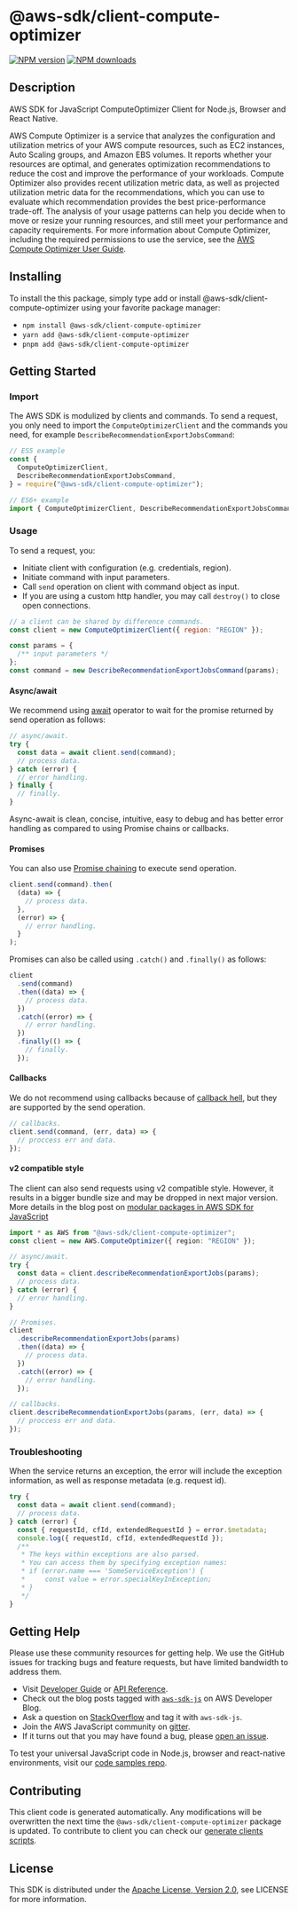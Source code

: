 # @aws-sdk/client-compute-optimizer

[![NPM version](https://img.shields.io/npm/v/@aws-sdk/client-compute-optimizer/latest.svg)](https://www.npmjs.com/package/@aws-sdk/client-compute-optimizer)
[![NPM downloads](https://img.shields.io/npm/dm/@aws-sdk/client-compute-optimizer.svg)](https://www.npmjs.com/package/@aws-sdk/client-compute-optimizer)

## Description

AWS SDK for JavaScript ComputeOptimizer Client for Node.js, Browser and React Native.

<p>AWS Compute Optimizer is a service that analyzes the configuration and utilization metrics of your
AWS compute resources, such as EC2 instances, Auto Scaling groups, and Amazon EBS volumes. It
reports whether your resources are optimal, and generates optimization recommendations
to reduce the cost and improve the performance of your workloads. Compute Optimizer also provides
recent utilization metric data, as well as projected utilization metric data for the
recommendations, which you can use to evaluate which recommendation provides the best
price-performance trade-off. The analysis of your usage patterns can help you decide
when to move or resize your running resources, and still meet your performance and
capacity requirements. For more information about Compute Optimizer, including the required
permissions to use the service, see the <a href="https://docs.aws.amazon.com/compute-optimizer/latest/ug/">AWS Compute Optimizer User Guide</a>.</p>

## Installing

To install the this package, simply type add or install @aws-sdk/client-compute-optimizer
using your favorite package manager:

- `npm install @aws-sdk/client-compute-optimizer`
- `yarn add @aws-sdk/client-compute-optimizer`
- `pnpm add @aws-sdk/client-compute-optimizer`

## Getting Started

### Import

The AWS SDK is modulized by clients and commands.
To send a request, you only need to import the `ComputeOptimizerClient` and
the commands you need, for example `DescribeRecommendationExportJobsCommand`:

```js
// ES5 example
const {
  ComputeOptimizerClient,
  DescribeRecommendationExportJobsCommand,
} = require("@aws-sdk/client-compute-optimizer");
```

```ts
// ES6+ example
import { ComputeOptimizerClient, DescribeRecommendationExportJobsCommand } from "@aws-sdk/client-compute-optimizer";
```

### Usage

To send a request, you:

- Initiate client with configuration (e.g. credentials, region).
- Initiate command with input parameters.
- Call `send` operation on client with command object as input.
- If you are using a custom http handler, you may call `destroy()` to close open connections.

```js
// a client can be shared by difference commands.
const client = new ComputeOptimizerClient({ region: "REGION" });

const params = {
  /** input parameters */
};
const command = new DescribeRecommendationExportJobsCommand(params);
```

#### Async/await

We recommend using [await](https://developer.mozilla.org/en-US/docs/Web/JavaScript/Reference/Operators/await)
operator to wait for the promise returned by send operation as follows:

```js
// async/await.
try {
  const data = await client.send(command);
  // process data.
} catch (error) {
  // error handling.
} finally {
  // finally.
}
```

Async-await is clean, concise, intuitive, easy to debug and has better error handling
as compared to using Promise chains or callbacks.

#### Promises

You can also use [Promise chaining](https://developer.mozilla.org/en-US/docs/Web/JavaScript/Guide/Using_promises#chaining)
to execute send operation.

```js
client.send(command).then(
  (data) => {
    // process data.
  },
  (error) => {
    // error handling.
  }
);
```

Promises can also be called using `.catch()` and `.finally()` as follows:

```js
client
  .send(command)
  .then((data) => {
    // process data.
  })
  .catch((error) => {
    // error handling.
  })
  .finally(() => {
    // finally.
  });
```

#### Callbacks

We do not recommend using callbacks because of [callback hell](http://callbackhell.com/),
but they are supported by the send operation.

```js
// callbacks.
client.send(command, (err, data) => {
  // proccess err and data.
});
```

#### v2 compatible style

The client can also send requests using v2 compatible style.
However, it results in a bigger bundle size and may be dropped in next major version. More details in the blog post
on [modular packages in AWS SDK for JavaScript](https://aws.amazon.com/blogs/developer/modular-packages-in-aws-sdk-for-javascript/)

```ts
import * as AWS from "@aws-sdk/client-compute-optimizer";
const client = new AWS.ComputeOptimizer({ region: "REGION" });

// async/await.
try {
  const data = client.describeRecommendationExportJobs(params);
  // process data.
} catch (error) {
  // error handling.
}

// Promises.
client
  .describeRecommendationExportJobs(params)
  .then((data) => {
    // process data.
  })
  .catch((error) => {
    // error handling.
  });

// callbacks.
client.describeRecommendationExportJobs(params, (err, data) => {
  // proccess err and data.
});
```

### Troubleshooting

When the service returns an exception, the error will include the exception information,
as well as response metadata (e.g. request id).

```js
try {
  const data = await client.send(command);
  // process data.
} catch (error) {
  const { requestId, cfId, extendedRequestId } = error.$metadata;
  console.log({ requestId, cfId, extendedRequestId });
  /**
   * The keys within exceptions are also parsed.
   * You can access them by specifying exception names:
   * if (error.name === 'SomeServiceException') {
   *     const value = error.specialKeyInException;
   * }
   */
}
```

## Getting Help

Please use these community resources for getting help.
We use the GitHub issues for tracking bugs and feature requests, but have limited bandwidth to address them.

- Visit [Developer Guide](https://docs.aws.amazon.com/sdk-for-javascript/v3/developer-guide/welcome.html)
  or [API Reference](https://docs.aws.amazon.com/AWSJavaScriptSDK/v3/latest/index.html).
- Check out the blog posts tagged with [`aws-sdk-js`](https://aws.amazon.com/blogs/developer/tag/aws-sdk-js/)
  on AWS Developer Blog.
- Ask a question on [StackOverflow](https://stackoverflow.com/questions/tagged/aws-sdk-js) and tag it with `aws-sdk-js`.
- Join the AWS JavaScript community on [gitter](https://gitter.im/aws/aws-sdk-js-v3).
- If it turns out that you may have found a bug, please [open an issue](https://github.com/aws/aws-sdk-js-v3/issues/new/choose).

To test your universal JavaScript code in Node.js, browser and react-native environments,
visit our [code samples repo](https://github.com/aws-samples/aws-sdk-js-tests).

## Contributing

This client code is generated automatically. Any modifications will be overwritten the next time the `@aws-sdk/client-compute-optimizer` package is updated.
To contribute to client you can check our [generate clients scripts](https://github.com/aws/aws-sdk-js-v3/tree/master/scripts/generate-clients).

## License

This SDK is distributed under the
[Apache License, Version 2.0](http://www.apache.org/licenses/LICENSE-2.0),
see LICENSE for more information.
